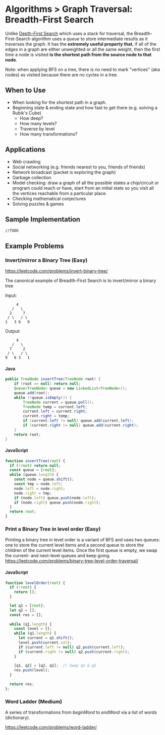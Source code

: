# Algorithms > Graph Traversal: Breadth-First Search
Unlike [Depth-First Search](./graph-dfs.md) which uses a stack for traversal, the Breadth-First-Search algorithm uses a *queue* to store
intermediate results as it traverses the graph.
It has the **extremely useful property that**, if all of the edges in a graph are either unweighted or all the same weight,
then the first time a node is visited **is the shortest path from the source node to that node**.

Note: when applying BFS on a tree, there is no need to mark "vertices" (aka nodes) as visited because there are no cycles in a tree.

## When to Use
* When looking for the shortest path in a graph.
* Beginning state & ending state and how fast to get there (e.g. solving a Rubik's Cube)
  - How deep?
  - How many levels?
  - Traverse by level
  - How many transformations?
  
## Applications
* Web crawling
* Social networking (e.g. friends nearest to you, friends of friends)
* Network broadcast (packet is exploring the graph)
* Garbage collection
* Model checking: draw a graph of all the possible states a chip/circuit or program could reach or have, start from an initial
state so you visit all the vertices reachable from a particular place.
* Checking mathematical conjectures
* Solving puzzles & games


## Sample Implementation
```
//TODO
```

## Example Problems
### Invert/mirror a Binary Tree (Easy)
https://leetcode.com/problems/invert-binary-tree/

The canonical example of Breadth-First Search is to invert/mirror a binary tree

Input:
```
     4
   /   \
  2     7
 / \   / \
1   3 6   9
```

Output:
```
     4
   /   \
  7     2
 / \   / \
9   6 3   1
```

#### Java
```java
public TreeNode invertTree(TreeNode root) {
    if (root == null) return null;
    Queue<TreeNode> queue = new LinkedList<TreeNode>();
    queue.add(root);
    while (!queue.isEmpty()) {
        TreeNode current = queue.poll();
        TreeNode temp = current.left;
        current.left = current.right;
        current.right = temp;
        if (current.left != null) queue.add(current.left);
        if (current.right != null) queue.add(current.right);
    }
    return root;
}
```

#### JavaScript
```js
function invertTree(root) {
  if (!root) return null;
  const queue = [root];
  while (queue.length) {
    const node = queue.shift();
    const tmp = node.left;
    node.left = node.right;
    node.right = tmp;
    if (node.left) queue.push(node.left);
    if (node.right) queue.push(node.right);    
  }
  return root;
}
```

### Print a Binary Tree in level order (Easy)
Printing a binary tree in level order is a variant of BFS and uses two queues: one to store the current level items and a second queue to store
the children of the current level items.
Once the first queue is empty, we swap the current- and next-level queues and keep going.
https://leetcode.com/problems/binary-tree-level-order-traversal/

#### JavaScript
```js
function levelOrder(root) {
  if (!root) {
    return [];
  }

  let q1 = [root];
  let q2 = [];
  const res = [];
  
  while (q1.length) {
    const level = [];
    while (q1.length) {
      let current = q1.shift();
      level.push(current.val);
      if (current.left != null) q2.push(current.left);
      if (current.right != null) q2.push(current.right);
    }
        
    [q1, q2] = [q2, q1];  // Swap q1 & q2
    res.push(level);
  }
  
  return res;
};
```

### Word Ladder (Medium)
A series of transformations from *beginWord* to *endWord* via a list of words (dictionary).

https://leetcode.com/problems/word-ladder/
